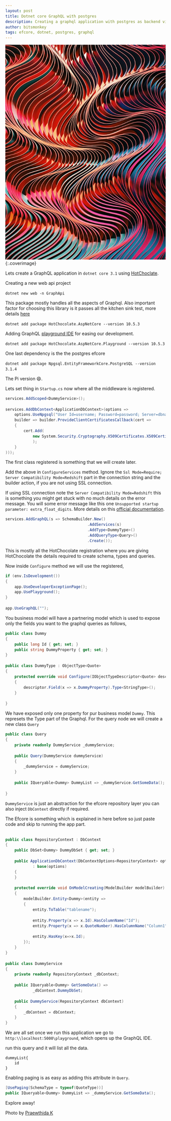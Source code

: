 ```yaml
---
layout: post
title: Dotnet core GraphQL with postgres 
description: Creating a graphql application with postgres as backend via efcore
author: bitsmonkey
tags: efcore, dotnet, postgres, graphql
---
```


![postgres-golang](/img/dotnetcore-postgres-graphql.jpg){:.coverimage}

Lets create a GraphQL application in `dotnet core 3.1` using [HotChoclate](https://github.com/ChilliCream/hotchocolate).

Creating a new web api project

`dotnet new web -n GraphApi`

This package mostly handles all the aspects of Graphql. Also important factor for choosing this library is it passes all the kitchen sink test, more details [here](https://chillicream.com/blog/2019/06/05/hot-chocolate-9.0.0)

`dotnet add package HotChocolate.AspNetCore --version 10.5.3`

Adding GraphQL [playground IDE](https://github.com/graphql/graphql-playground) for easing our development.

`dotnet add package HotChocolate.AspNetCore.Playground --version 10.5.3`

One last dependency is the the postgres efcore

`dotnet add package Npgsql.EntityFrameworkCore.PostgreSQL --version 3.1.4`

The Pi version 😄.

Lets set thing in `Startup.cs` now where all the middleware is registered.

```cs
services.AddScoped<DummyService>();

services.AddDbContext<ApplicationDbContext>(options =>
	options.UseNpgsql("User Id=username; Password=password; Server=dbname.host.com; Port=7530 ; Database=dbname; Ssl Mode=Require; Server Compatibility Mode=Redshift",
	builder => builder.ProvideClientCertificatesCallback(cert =>
	{
		cert.Add(
			new System.Security.Cryptography.X509Certificates.X509Certificate("./Cert/cert.pem")
			);
	}
)));
```
The first class registered is something that we will create later.

Add the above in `ConfigureServices` method. Ignore the `Ssl Mode=Require; Server Compatibility Mode=Redshift` part in the connection string and the builder action, if you are not using SSL connection.

If using SSL connection note the `Server Compatibility Mode=Redshift` this is something you might get stuck with no much details on the error message. You will some error message like this one `Unsupported startup parameter: extra_float_digits`. More details on this [official documentation](http://www.npgsql.org/doc/compatibility.html#amazon-redshift).


```cs
services.AddGraphQL(s => SchemaBuilder.New()
                                    .AddServices(s)
                                    .AddType<DummyType>()
                                    .AddQueryType<Query>()
                                    .Create());
```

This is mostly all the HotChocolate registration where you are giving HotChocolate the details required to create schema, types and queries.

Now inside `Configure` method we will use the registered,

```cs
if (env.IsDevelopment())
{
	app.UseDeveloperExceptionPage();
	app.UsePlayground();
}

app.UseGraphQL("");
```
You business model will have a partnering model which is used to expose only the fields you want to the graphql queries as follows,

```cs
public class Dummy
{
	public long Id { get; set; }
	public string DummyProperty { get; set; }
}

public class DummyType : ObjectType<Quote>
{
	protected override void Configure(IObjectTypeDescriptor<Quote> descriptor)
	{
		descriptor.Field(x => x.DummyProperty).Type<StringType>();
	}

}
```

We have exposed only one property for pur business model `Dummy`. This represets the Type part of the Graphql. For the query node we will create a new class `Query`

```cs
public class Query
{
	private readonly DummyService _dummyService;

	public Query(DummyService dummyService)
	{
		_dummyService = dummyService;
	}

	public IQueryable<Dummy> DummyList => _dummyService.GetSomeData();

}
```

`DummyService` is just an abstraction for the efcore repository layer you can also inject `DbContext` directly if required.

The Efcore is something which is explained in here before so just paste code and skip to running the app part.

```cs

public class RepositoryContext : DbContext
{
	public DbSet<Dummy> DummyDbSet { get; set; }

	public ApplicationDbContext(DbContextOptions<RepositoryContext> options)
			: base(options)
	{
	}

	protected override void OnModelCreating(ModelBuilder modelBuilder)
	{
		modelBuilder.Entity<Dummy>(entity =>
		{
			entity.ToTable("tablename");

			entity.Property(x => x.Id).HasColumnName("Id");
			entity.Property(x => x.QuoteNumber).HasColumnName("Column1");

			entity.HasKey(x=>x.Id);
		});
	}
}

public class DummyService
{
	private readonly RepositoryContext _dbContext;

	public IQueryable<Dummy> GetSomeData() =>
			_dbContext.DummyDbSet;

	public DummyService(RepositoryContext dbContext)
	{
		_dbContext = dbContext;
	}
}
```

We are all set once we run this application we go to `http:\\localhost:5000\playground`, which opens up the GraphQL IDE.

run this query and it will list all the data.

```gql
dummyList{
	id
}
```

Enabling paging is as easy as adding this attribute in `Query`.

```cs
[UsePaging(SchemaType = typeof(QuoteType))]
public IQueryable<Dummy> DummyList => _dummyService.GetSomeData();
```

Explore away!

Photo by [Praewthida K](https://unsplash.com/s/photos/pattern?utm_source=unsplash&utm_medium=referral&utm_content=creditCopyText)